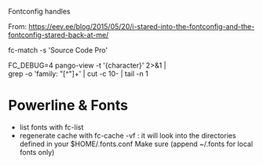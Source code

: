Fontconfig handles 

From: https://eev.ee/blog/2015/05/20/i-stared-into-the-fontconfig-and-the-fontconfig-stared-back-at-me/

fc-match -s 'Source Code Pro'

FC_DEBUG=4 pango-view -t '{character}' 2>&1 | \
    grep -o 'family: "[^"]\+' | cut -c 10- | tail -n 1


Powerline & Fonts
====

* list fonts with fc-list
* regenerate cache with fc-cache -vf : it will look into the directories defined in your $HOME/.fonts.conf
Make sure (append ~/.fonts for local fonts only)
